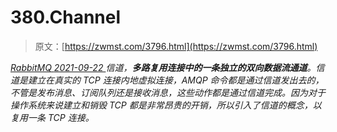 <!--yml
category: 未分类
date: 0001-01-01 00:00:00
--->

# 380.Channel

> 原文：[https://zwmst.com/3796.html](https://zwmst.com/3796.html)

   [ *RabbitMQ* ](https://zwmst.com/rabbitmq)*[ <time datetime="2021-09-23T00:52:54+08:00"> 2021-09-22 </time> ](https://zwmst.com/3796.html)  信道，**多路复用连接中的一条独立的双向数据流通道**。信道是建立在真实的 TCP 连接内地虚拟连接，AMQP 命令都是通过信道发出去的，不管是发布消息、订阅队列还是接收消息，这些动作都是通过信道完成。因为对于操作系统来说建立和销毁 TCP 都是非常昂贵的开销，所以引入了信道的概念，以复用一条 TCP 连接。*